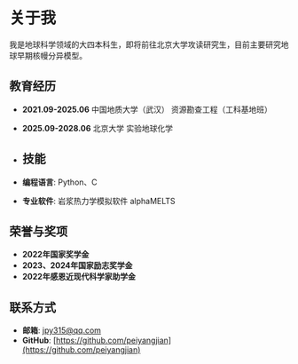 # 关于我
我是地球科学领域的大四本科生，即将前往北京大学攻读研究生，目前主要研究地球早期核幔分异模型。

## 教育经历
- **2021.09-2025.06** 中国地质大学（武汉） 资源勘查工程（工科基地班）
- **2025.09-2028.06** 北京大学 实验地球化学

- ## 技能
- **编程语言**: Python、C
- **专业软件**: 岩浆热力学模拟软件 alphaMELTS

## 荣誉与奖项
- **2022年国家奖学金**
- **2023、2024年国家励志奖学金**
- **2022年感恩近现代科学家助学金**

## 联系方式
- **邮箱**: [jpy315@qq.com](mailto:jpy315@qq.com)
- **GitHub**: [https://github.com/peiyangjian](https://github.com/peiyangjian)
